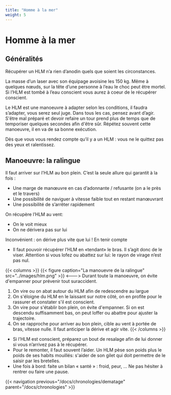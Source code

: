 ```yaml
---
title: "Homme à la mer"
weight: 5
---
```

# Homme à la mer

## Généralités
Récupérer un HLM n’a rien d’anodin quels que soient les circonstances.

La masse d’un laser avec son équipage avoisine les 150 kg. Même à quelques nœuds, sur la tête d’une personne à l’eau le choc peut être mortel. Si l’HLM est tombé à l’eau conscient vous aurez à coeur de le récupérer conscient.
  
Le HLM est une manoeuvre à adapter selon les conditions, il faudra s’adapter, vous serez seul juge.
Dans tous les cas, pensez avant d’agir. S'être mal préparé et devoir refaire un tour prend plus de temps que de temporiser quelques secondes afin d'être sûr.
Répétez souvent cette manoeuvre, il en va de sa bonne exécution.

Dès que vous vous rendez compte qu’il y a un HLM : vous ne le quittez pas des yeux et ralentissez.

## Manoeuvre: la ralingue
Il faut arriver sur l’HLM au bon plein. C’est la seule allure qui garantit à la fois :
- Une marge de manœuvre en cas d’adonnante / refusante (on a le près et le travers) 
- Une possibilité de naviguer à vitesse faible tout en restant manœuvrant
- Une possibilité de s’arrêter rapidement

On récupère l’HLM au vent: 
- On le voit mieux
- On ne dérivera pas sur lui

Inconvénient : on dérive plus vite que lui ! En tenir compte
- Il faut pouvoir récupérer l’HLM en «tendant» le bras. Il s’agit donc de le viser. Attention si vous lofez ou abattez sur lui: le rayon de virage n’est pas nul.

{{< columns >}}
{{< figure caption="La manouevre de la ralingue" src="../images/hlm.png" >}}
<--->
Durant toute la manoeuvre, on évite d'empanner pour prévenir tout suraccident.

1. On vire ou on abat autour du HLM afin de redescendre au largue 
2. On s'éloigne du HLM en le laissant sur notre côté, on en profite pour le rassurer et constater s'il est conscient.
3. On vire pour s'établir bon plein, on évite d'empanner. Si on est descendu suffisamment bas, on peut loffer ou abattre pour ajuster la trajectoire.
4. On se rapproche pour arriver au  bon plein, cible au vent à portée de bras, vitesse nulle. Il faut anticiper la dérive et agir vite.
{{< /columns >}}

- Si l’HLM est conscient, préparez un bout de resalage afin de lui donner si vous n’arrivez pas à le récupérer.
- Pour le remonter, il faut souvent l’aider. Un HLM pèse son poids plus le poids de ses habits mouillés: s'aider de son gilet qui doit permettre de le saisir par les bretelles.
- Une fois à bord: faite un bilan « santé » : froid, peur, ... Ne pas hésiter à rentrer ou faire une pause.

{{< navigation previous="/docs/chronologies/dematage" parent="/docs/chronologies" >}}
